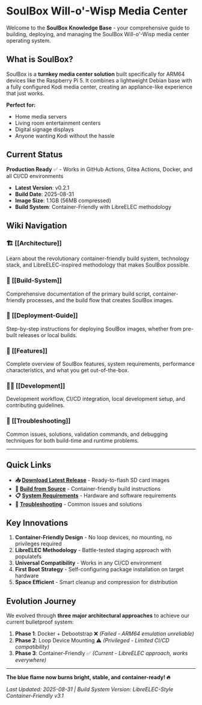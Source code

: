 # SoulBox Will-o'-Wisp Media Center

Welcome to the **SoulBox Knowledge Base** - your comprehensive guide to building, deploying, and managing the SoulBox Will-o'-Wisp media center operating system.

## What is SoulBox?

SoulBox is a **turnkey media center solution** built specifically for ARM64 devices like the Raspberry Pi 5. It combines a lightweight Debian base with a fully configured Kodi media center, creating an appliance-like experience that just works.

**Perfect for:**
- Home media servers
- Living room entertainment centers  
- Digital signage displays
- Anyone wanting Kodi without the hassle

## Current Status

**Production Ready** ✅ - Works in GitHub Actions, Gitea Actions, Docker, and all CI/CD environments

- **Latest Version**: v0.2.1 
- **Build Date**: 2025-08-31
- **Image Size**: 1.1GB (56MB compressed)
- **Build System**: Container-Friendly with LibreELEC methodology

## Wiki Navigation

### 🏗️ **[[Architecture]]**
Learn about the revolutionary container-friendly build system, technology stack, and LibreELEC-inspired methodology that makes SoulBox possible.

### 🔧 **[[Build-System]]**  
Comprehensive documentation of the primary build script, container-friendly processes, and the build flow that creates SoulBox images.

### 🚀 **[[Deployment-Guide]]**
Step-by-step instructions for deploying SoulBox images, whether from pre-built releases or local builds.

### 🎯 **[[Features]]**
Complete overview of SoulBox features, system requirements, performance characteristics, and what you get out-of-the-box.

### 👨‍💻 **[[Development]]**
Development workflow, CI/CD integration, local development setup, and contributing guidelines.

### 🔧 **[[Troubleshooting]]**
Common issues, solutions, validation commands, and debugging techniques for both build-time and runtime problems.

---

## Quick Links

- **📥 [Download Latest Release](https://gitea.osiris-adelie.ts.net/reaper/soulbox/releases/latest)** - Ready-to-flash SD card images
- **🔨 [Build from Source](Build-System)** - Container-friendly build instructions
- **📋 [System Requirements](Features#system-requirements)** - Hardware and software requirements
- **🚨 [Troubleshooting](Troubleshooting)** - Common issues and solutions

## Key Innovations

1. **Container-Friendly Design** - No loop devices, no mounting, no privileges required
2. **LibreELEC Methodology** - Battle-tested staging approach with populatefs
3. **Universal Compatibility** - Works in any CI/CD environment  
4. **First Boot Strategy** - Self-configuring package installation on target hardware
5. **Space Efficient** - Smart cleanup and compression for distribution

## Evolution Journey

We evolved through **three major architectural approaches** to achieve our current bulletproof system:

1. **Phase 1**: Docker + Debootstrap ❌ *(Failed - ARM64 emulation unreliable)*
2. **Phase 2**: Loop Device Mounting ⚠️ *(Privileged - Limited CI/CD compatibility)*  
3. **Phase 3**: Container-Friendly ✅ *(Current - LibreELEC approach, works everywhere)*

---

**The blue flame now burns bright, stable, and container-ready! 🔥**

*Last Updated: 2025-08-31 | Build System Version: LibreELEC-Style Container-Friendly v3.1*
